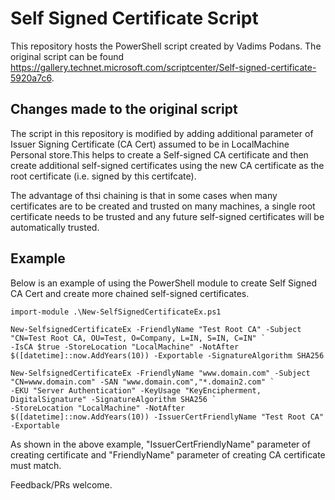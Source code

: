 # Self Signed Certificate Script

This repository hosts the PowerShell script created by Vadims Podans. The original script can be found https://gallery.technet.microsoft.com/scriptcenter/Self-signed-certificate-5920a7c6. 

## Changes made to the original script
The script in this repository is modified by adding additional parameter of Issuer Signing Certificate (CA Cert) assumed to be in LocalMachine Personal store.This helps to create a Self-signed CA certificate and then create additional self-signed certificates using the new CA certificate as the root certificate (i.e. signed by this certifcate). 

The advantage of thsi chaining is that in some cases when many certificates are to be created and trusted on many machines, a single root certificate needs to be trusted and any future self-signed  certificates will be automatically trusted.

## Example
Below is an example of using the PowerShell module to create Self Signed CA Cert and create more chained self-signed certificates.

```
import-module .\New-SelfSignedCertificateEx.ps1

New-SelfsignedCertificateEx -FriendlyName "Test Root CA" -Subject "CN=Test Root CA, OU=Test, O=Company, L=IN, S=IN, C=IN" `
-IsCA $true -StoreLocation "LocalMachine" -NotAfter $([datetime]::now.AddYears(10)) -Exportable -SignatureAlgorithm SHA256

New-SelfsignedCertificateEx -FriendlyName "www.domain.com" -Subject "CN=www.domain.com" -SAN "www.domain.com","*.domain2.com" `
-EKU "Server Authentication" -KeyUsage "KeyEncipherment, DigitalSignature" -SignatureAlgorithm SHA256 `
-StoreLocation "LocalMachine" -NotAfter $([datetime]::now.AddYears(10)) -IssuerCertFriendlyName "Test Root CA" -Exportable
```
As shown in the above example, "IssuerCertFriendlyName" parameter of creating certificate and "FriendlyName" parameter of creating CA certificate must match.

Feedback/PRs welcome.

